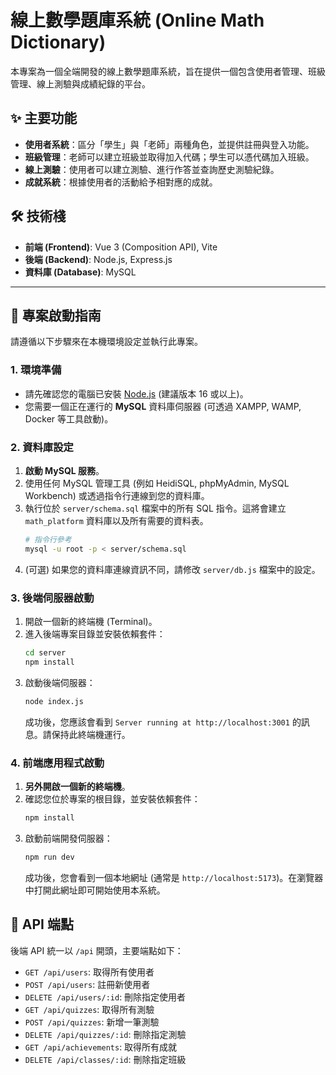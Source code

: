 # 線上數學題庫系統 (Online Math Dictionary)

本專案為一個全端開發的線上數學題庫系統，旨在提供一個包含使用者管理、班級管理、線上測驗與成績紀錄的平台。

## ✨ 主要功能

*   **使用者系統**：區分「學生」與「老師」兩種角色，並提供註冊與登入功能。
*   **班級管理**：老師可以建立班級並取得加入代碼；學生可以憑代碼加入班級。
*   **線上測驗**：使用者可以建立測驗、進行作答並查詢歷史測驗紀錄。
*   **成就系統**：根據使用者的活動給予相對應的成就。

## 🛠️ 技術棧

*   **前端 (Frontend)**: Vue 3 (Composition API), Vite
*   **後端 (Backend)**: Node.js, Express.js
*   **資料庫 (Database)**: MySQL

---

## 🚀 專案啟動指南

請遵循以下步驟來在本機環境設定並執行此專案。

### 1. 環境準備

*   請先確認您的電腦已安裝 [Node.js](https://nodejs.org/) (建議版本 16 或以上)。
*   您需要一個正在運行的 **MySQL** 資料庫伺服器 (可透過 XAMPP, WAMP, Docker 等工具啟動)。

### 2. 資料庫設定

1.  **啟動 MySQL 服務**。
2.  使用任何 MySQL 管理工具 (例如 HeidiSQL, phpMyAdmin, MySQL Workbench) 或透過指令行連線到您的資料庫。
3.  執行位於 `server/schema.sql` 檔案中的所有 SQL 指令。這將會建立 `math_platform` 資料庫以及所有需要的資料表。
    ```bash
    # 指令行參考
    mysql -u root -p < server/schema.sql
    ```
4.  (可選) 如果您的資料庫連線資訊不同，請修改 `server/db.js` 檔案中的設定。

### 3. 後端伺服器啟動

1.  開啟一個新的終端機 (Terminal)。
2.  進入後端專案目錄並安裝依賴套件：
    ```bash
    cd server
    npm install
    ```
3.  啟動後端伺服器：
    ```bash
    node index.js
    ```
    成功後，您應該會看到 `Server running at http://localhost:3001` 的訊息。請保持此終端機運行。

### 4. 前端應用程式啟動

1.  **另外開啟一個新的終端機**。
2.  確認您位於專案的根目錄，並安裝依賴套件：
    ```bash
    npm install
    ```
3.  啟動前端開發伺服器：
    ```bash
    npm run dev
    ```
    成功後，您會看到一個本地網址 (通常是 `http://localhost:5173`)。在瀏覽器中打開此網址即可開始使用本系統。

## 📝 API 端點

後端 API 統一以 `/api` 開頭，主要端點如下：

*   `GET /api/users`: 取得所有使用者
*   `POST /api/users`: 註冊新使用者
*   `DELETE /api/users/:id`: 刪除指定使用者
*   `GET /api/quizzes`: 取得所有測驗
*   `POST /api/quizzes`: 新增一筆測驗
*   `DELETE /api/quizzes/:id`: 刪除指定測驗
*   `GET /api/achievements`: 取得所有成就
*   `DELETE /api/classes/:id`: 刪除指定班級